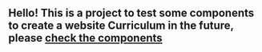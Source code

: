 ## Hello! This is a project to test some components to create a website Curriculum in the future, please [check the components]( https://gustavorizzo.github.io/sketch-curriculum-components/)
